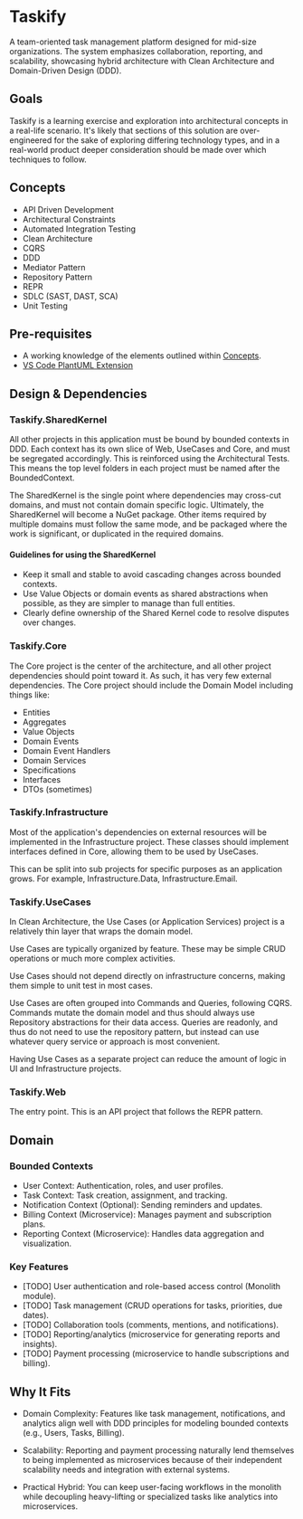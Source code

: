 # Taskify

A team-oriented task management platform designed for mid-size organizations. The system emphasizes collaboration, reporting, and scalability, showcasing hybrid architecture with Clean Architecture and Domain-Driven Design (DDD).

## Goals

Taskify is a learning exercise and exploration into architectural concepts in a real-life scenario. It's likely that sections of this solution are over-engineered for the sake of exploring differing technology types, and in a real-world product deeper consideration should be made over which techniques to follow.

## Concepts

- API Driven Development
- Architectural Constraints
- Automated Integration Testing
- Clean Architecture
- CQRS
- DDD
- Mediator Pattern
- Repository Pattern
- REPR
- SDLC (SAST, DAST, SCA)
- Unit Testing

## Pre-requisites

- A working knowledge of the elements outlined within [Concepts](#concepts).
- [VS Code PlantUML Extension](https://marketplace.visualstudio.com/items?itemName=jebbs.plantuml)

## Design & Dependencies

### Taskify.SharedKernel

All other projects in this application must be bound by bounded contexts in DDD. Each context has its own slice of Web, UseCases and Core, and must be segregated accordingly. This is reinforced using the Architectural Tests. This means the top level folders in each project must be named after the BoundedContext.

The SharedKernel is the single point where dependencies may cross-cut domains, and must not contain domain specific logic. Ultimately, the SharedKernel will become a NuGet package. Other items required by multiple domains must follow the same mode, and be packaged where the work is significant, or duplicated in the required domains.

#### Guidelines for using the SharedKernel

- Keep it small and stable to avoid cascading changes across bounded contexts.
- Use Value Objects or domain events as shared abstractions when possible, as they are simpler to manage than full entities.
- Clearly define ownership of the Shared Kernel code to resolve disputes over changes.

### Taskify.Core

The Core project is the center of the architecture, and all other project dependencies should point toward it. As such, it has very few external dependencies. The Core project should include the Domain Model including things like:

- Entities
- Aggregates
- Value Objects
- Domain Events
- Domain Event Handlers
- Domain Services
- Specifications
- Interfaces
- DTOs (sometimes)

### Taskify.Infrastructure

Most of the application's dependencies on external resources will be implemented in the Infrastructure project. These classes should implement interfaces defined in Core, allowing them to be used by UseCases.

This can be split into sub projects for specific purposes as an application grows. For example, Infrastructure.Data, Infrastructure.Email.

### Taskify.UseCases

In Clean Architecture, the Use Cases (or Application Services) project is a relatively thin layer that wraps the domain model.

Use Cases are typically organized by feature. These may be simple CRUD operations or much more complex activities.

Use Cases should not depend directly on infrastructure concerns, making them simple to unit test in most cases.

Use Cases are often grouped into Commands and Queries, following CQRS. Commands mutate the domain model and thus should always use Repository abstractions for their data access. Queries are readonly, and thus do not need to use the repository pattern, but instead can use whatever query service or approach is most convenient.

Having Use Cases as a separate project can reduce the amount of logic in UI and Infrastructure projects.

### Taskify.Web

The entry point. This is an API project that follows the REPR pattern.

## Domain

### Bounded Contexts

- User Context: Authentication, roles, and user profiles.
- Task Context: Task creation, assignment, and tracking.
- Notification Context (Optional): Sending reminders and updates.
- Billing Context (Microservice): Manages payment and subscription plans.
- Reporting Context (Microservice): Handles data aggregation and visualization.

### Key Features

- [TODO] User authentication and role-based access control (Monolith module).
- [TODO] Task management (CRUD operations for tasks, priorities, due dates).
- [TODO] Collaboration tools (comments, mentions, and notifications).
- [TODO] Reporting/analytics (microservice for generating reports and insights).
- [TODO] Payment processing (microservice to handle subscriptions and billing).

## Why It Fits

- Domain Complexity: Features like task management, notifications, and analytics align well with DDD principles for modeling bounded contexts (e.g., Users, Tasks, Billing).

- Scalability: Reporting and payment processing naturally lend themselves to being implemented as microservices because of their independent scalability needs and integration with external systems.

- Practical Hybrid: You can keep user-facing workflows in the monolith while decoupling heavy-lifting or specialized tasks like analytics into microservices.
